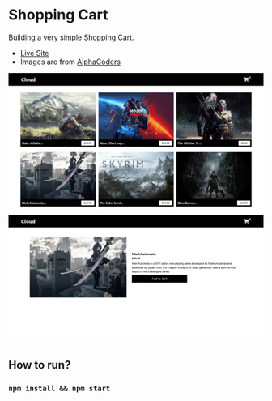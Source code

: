 # Shopping Cart

Building a very simple Shopping Cart.

- [Live Site](https://ecommerce-games-five.vercel.app/)
- Images are from [AlphaCoders](https://wall.alphacoders.com/)

![alt text](./screenshot1.png)
![alt text](./screenshot2.png)

## How to run?

### `npm install && npm start`

